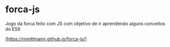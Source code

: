 # forca-js
Jogo da forca feito com JS com objetivo de ir aprendendo alguns conceitos do ES6

[https://mmittmann.github.io/forca-js/]
